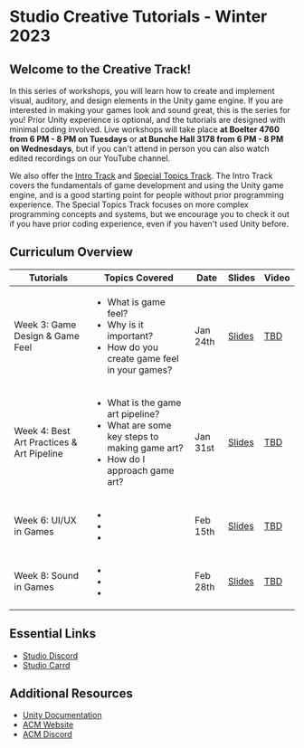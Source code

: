 # Studio Creative Tutorials - Winter 2023
## Welcome to the Creative Track!
In this series of workshops, you will learn how to create and implement visual, auditory, and design elements in the Unity game engine. If you are interested in making your games look and sound great, this is the series for you! Prior Unity experience is optional, and the tutorials are designed with minimal coding involved. Live workshops will take place **at Boelter 4760 from 6 PM - 8 PM on Tuesdays** or **at Bunche Hall 3178 from 6 PM - 8 PM on Wednesdays**, but if you can't attend in person you can also watch edited recordings on our YouTube channel.

We also offer the [Intro Track](https://github.com/uclaacm/studio-beginner-tutorials) and [Special Topics Track](https://github.com/uclaacm/studio-advanced-tutorials). The Intro Track covers the fundamentals of game development and using the Unity game engine, and is a good starting point for people without prior programming experience. The Special Topics Track focuses on more complex programming concepts and systems, but we encourage you to check it out if you have prior coding experience, even if you haven't used Unity before.

## Curriculum Overview
| Tutorials                        | Topics Covered | Date | Slides | Video |
|----------------------------------|----------------|---------------|--------|-------|
| Week 3: Game Design & Game Feel    | <ul> <li>What is game feel?</li> <li>Why is it important?</li> <li>How do you create game feel in your games?</li> </ul> | Jan 24th | [Slides](https://docs.google.com/presentation/d/1mKcwdN3OWqizI3VTE0SqdVK3GnHEVCoGNq_4GYjvtYQ/edit?usp=sharing) | [TBD]()|
| Week 4: Best Art Practices & Art Pipeline | <ul> <li>What is the game art pipeline?</li> <li>What are some key steps to making game art?</li> <li>How do I approach game art? </li> </ul> | Jan 31st |[Slides]() | [TBD]()|
| Week 6: UI/UX in Games         |<ul> <li></li> <li></li> <li></li> </ul>| Feb 15th |[Slides]() | [TBD]()|
| Week 8: Sound in Games             |<ul> <li></li> <li></li> <li></li></ul>| Feb 28th |[Slides]() | [TBD]()|

## Essential Links
- [Studio Discord](https://discord.com/invite/bBk2Mcw)
- [Studio Carrd](https://acmstudio.carrd.co/)

## Additional Resources
- [Unity Documentation](https://docs.unity3d.com/Manual/index.html)
- [ACM Website](https://www.uclaacm.com/)
- [ACM Discord](https://discord.com/invite/eWmzKsY)
